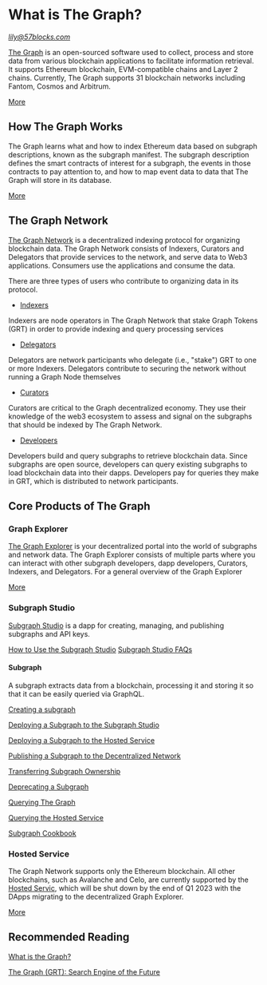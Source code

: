 # What is The Graph?

*lily@57blocks.com*

[The Graph](https://thegraph.com/en/) is an open-sourced software used to collect, process and store data from various blockchain applications to facilitate information retrieval. It supports Ethereum blockchain, EVM-compatible chains and Layer 2 chains. Currently, The Graph supports 31 blockchain networks including Fantom, Cosmos and Arbitrum. 

[More](https://thegraph.com/docs/en/about/)

## How The Graph Works

The Graph learns what and how to index Ethereum data based on subgraph descriptions, known as the subgraph manifest. The subgraph description defines the smart contracts of interest for a subgraph, the events in those contracts to pay attention to, and how to map event data to data that The Graph will store in its database.

[More](https://thegraph.com/docs/en/about/#how-the-graph-works)

## The Graph Network

[The Graph Network](https://thegraph.com/docs/en/network/overview/) is a decentralized indexing protocol for organizing blockchain data. The Graph Network consists of Indexers, Curators and Delegators that provide services to the network, and serve data to Web3 applications. Consumers use the applications and consume the data.

There are three types of users who contribute to organizing data in its protocol.

- [Indexers](https://thegraph.com/docs/en/network/indexing/)

Indexers are node operators in The Graph Network that stake Graph Tokens (GRT) in order to provide indexing and query processing services

- [Delegators](https://thegraph.com/docs/en/network/delegating/)

Delegators are network participants who delegate (i.e., "stake") GRT to one or more Indexers. Delegators contribute to securing the network without running a Graph Node themselves

- [Curators](https://thegraph.com/docs/en/network/curating/)

Curators are critical to the Graph decentralized economy. They use their knowledge of the web3 ecosystem to assess and signal on the subgraphs that should be indexed by The Graph Network.

- [Developers](https://thegraph.com/docs/en/network/developing/)

Developers build and query subgraphs to retrieve blockchain data. Since subgraphs are open source, developers can query existing subgraphs to load blockchain data into their dapps. Developers pay for queries they make in GRT, which is distributed to network participants.

## Core Products of The Graph

### Graph Explorer

[The Graph Explorer](https://thegraph.com/explorer) is your decentralized portal into the world of subgraphs and network data. The Graph Explorer consists of multiple parts where you can interact with other subgraph developers, dapp developers, Curators, Indexers, and Delegators. For a general overview of the Graph Explorer

[More](https://thegraph.com/docs/en/network/explorer/)

### Subgraph Studio

[Subgraph Studio](https://thegraph.com/studio/) is a dapp for creating, managing, and publishing subgraphs and API keys.

[How to Use the Subgraph Studio](https://thegraph.com/docs/en/deploying/subgraph-studio/)
[Subgraph Studio FAQs](https://thegraph.com/docs/en/deploying/subgraph-studio-faqs/)

#### Subgraph

A subgraph extracts data from a blockchain, processing it and storing it so that it can be easily queried via GraphQL.

[Creating a subgraph](https://thegraph.com/docs/en/developing/creating-a-subgraph/)

[Deploying a Subgraph to the Subgraph Studio](https://thegraph.com/docs/en/deploying/deploying-a-subgraph-to-studio/)

[Deploying a Subgraph to the Hosted Service](https://thegraph.com/docs/en/deploying/deploying-a-subgraph-to-hosted/)

[Publishing a Subgraph to the Decentralized Network](https://thegraph.com/docs/en/publishing/publishing-a-subgraph/)

[Transferring Subgraph Ownership](https://thegraph.com/docs/en/managing/transferring-subgraph-ownership/)

[Deprecating a Subgraph](https://thegraph.com/docs/en/managing/deprecating-a-subgraph/)

[Querying The Graph](https://thegraph.com/docs/en/querying/querying-the-graph/)

[Querying the Hosted Service](https://thegraph.com/docs/en/querying/querying-the-hosted-service/)

[Subgraph Cookbook](https://thegraph.com/docs/en/cookbook/quick-start/)

### Hosted Service

The Graph Network supports only the Ethereum blockchain. All other blockchains, such as Avalanche and Celo, are currently supported by the [Hosted Servic](https://thegraph.com/hosted-service), which will be shut down by the end of Q1 2023 with the DApps migrating to the decentralized Graph Explorer.

[More](https://thegraph.com/docs/en/deploying/hosted-service/)

## Recommended Reading

[What is the Graph?](https://shardeum.org/blog/what-is-the-graph/)

[The Graph (GRT): Search Engine of the Future](https://learn.bybit.com/altcoins/what-is-the-graph-crypto-grt/)